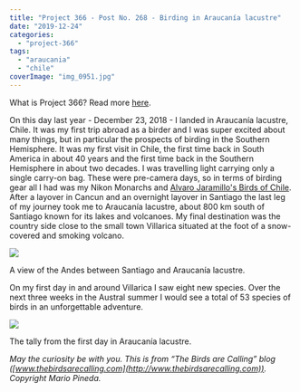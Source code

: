 ```yaml
---
title: "Project 366 - Post No. 268 - Birding in Araucanía lacustre"
date: "2019-12-24"
categories: 
  - "project-366"
tags: 
  - "araucania"
  - "chile"
coverImage: "img_0951.jpg"
---
```


What is Project 366? Read more [here](https://thebirdsarecalling.com/2019/03/29/project-366/).

On this day last year - December 23, 2018 - I landed in Araucanía lacustre, Chile. It was my first trip abroad as a birder and I was super excited about many things, but in particular the prospects of birding in the Southern Hemisphere. It was my first visit in Chile, the first time back in South America in about 40 years and the first time back in the Southern Hemisphere in about two decades. I was travelling light carrying only a single carry-on bag. These were pre-camera days, so in terms of birding gear all I had was my Nikon Monarchs and [Alvaro Jaramillo's Birds of Chile](https://www.amazon.ca/Birds-Chile-Alvaro-Jaramillo/dp/0691117403). After a layover in Cancun and an overnight layover in Santiago the last leg of my journey took me to Araucanía lacustre, about 800 km south of Santiago known for its lakes and volcanoes. My final destination was the country side close to the small town Villarica situated at the foot of a snow-covered and smoking volcano.

![](https://thebirdsarecallingandimustgo.files.wordpress.com/2019/12/img_0951.jpg?w=768)

A view of the Andes between Santiago and Araucanía lacustre.

On my first day in and around Villarica I saw eight new species. Over the next three weeks in the Austral summer I would see a total of 53 species of birds in an unforgettable adventure.

![](https://thebirdsarecallingandimustgo.files.wordpress.com/2019/12/img_0553-e1577153569405.jpg?w=706)

The tally from the first day in Araucanía lacustre.

_May the curiosity be with you. This is from “The Birds are Calling” blog ([www.thebirdsarecalling.com](http://www.thebirdsarecalling.com)). Copyright Mario Pineda._
